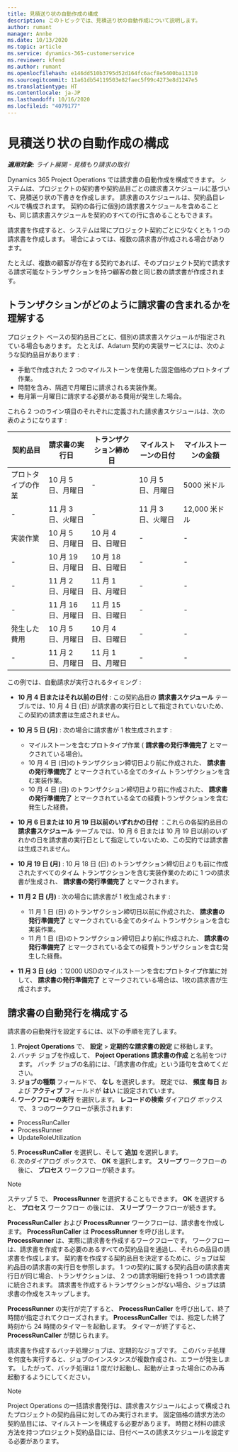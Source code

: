```yaml
---
title: 見積送り状の自動作成の構成
description: このトピックでは、見積送り状の自動作成について説明します。
author: rumant
manager: Annbe
ms.date: 10/13/2020
ms.topic: article
ms.service: dynamics-365-customerservice
ms.reviewer: kfend
ms.author: rumant
ms.openlocfilehash: e146dd510b3795d52d164fc6acf8e5400ba11310
ms.sourcegitcommit: 11a61db54119503e82faec5f99c4273e8d1247e5
ms.translationtype: HT
ms.contentlocale: ja-JP
ms.lasthandoff: 10/16/2020
ms.locfileid: "4079177"
---
```

# <a name="configure-automated-proforma-invoice-creation"></a>見積送り状の自動作成の構成

_**適用対象:** ライト展開 - 見積もり請求の取引_

Dynamics 365 Project Operations では請求書の自動作成を構成できます。 システムは、プロジェクトの契約書や契約品目ごとの請求書スケジュールに基づいて、見積送り状の下書きを作成します。 請求書のスケジュールは、契約品目レベルで構成されます。 契約の各行に個別の請求書スケジュールを含めることも、同じ請求書スケジュールを契約のすべての行に含めることもできます。

請求書を作成すると、システムは常にプロジェクト契約ごとに少なくとも 1 つの請求書を作成します。 場合によっては、複数の請求書が作成される場合があります。

たとえば、複数の顧客が存在する契約であれば、そのプロジェクト契約で請求する請求可能なトランザクションを持つ顧客の数と同じ数の請求書が作成されます。

## <a name="understand-how-transactions-are-included-on-an-invoice"></a>トランザクションがどのように請求書の含まれるかを理解する 

プロジェクト ベースの契約品目ごとに、個別の請求書スケジュールが指定されている場合もあります。 たとえば、Adatum 契約の実装サービスには、次のような契約品目があります :

- 手動で作成された 2 つのマイルストーンを使用した固定価格のプロトタイプ作業。
- 時間を含み、隔週で月曜日に請求される実装作業。
- 毎月第一月曜日に請求する必要がある費用が発生した場合。

これら 2 つのライン項目のそれぞれに定義された請求書スケジュールは、次の表のようになります :

| 契約品目 | 請求書の実行日 | トランザクション締め日 | マイルストーンの日付 | マイルストーンの金額 |
| --- | --- | --- | --- | --- |
| プロトタイプの作業 | 10 月 5 日、月曜日 | - | 10 月 5 日、月曜日 | 5000 米ドル |
| - | 11 月 3 日、火曜日 | - | 11 月 3 日、火曜日 | 12,000 米ドル |
| 実装作業 | 10 月 5 日、月曜日 | 10 月 4 日、日曜日 | - | - |
| - | 10 月 19 日、月曜日 | 10 月 18 日、日曜日 | - | - |
| - | 11 月 2 日、月曜日 | 11 月 1 日、月曜日 | - | - |
| - | 11 月 16 日、月曜日 | 11 月 15 日、日曜日 | - | - |
| 発生した費用 | 10 月 5 日、月曜日 | 10 月 4 日、日曜日 | - | - |
| - | 11 月 2 日、月曜日 | 11 月 1 日、月曜日 | - | - |

この例では、自動請求が実行されるタイミング :

- **10 月 4 日またはそれ以前の日付** : この契約品目の **請求書スケジュール** テーブルでは、10 月 4 日 (日) が請求書の実行日として指定されていないため、この契約の請求書は生成されません。
- **10 月 5 日 (月)** : 次の場合に請求書が 1 枚生成されます :

    - マイルストーンを含むプロトタイプ作業 ( **請求書の発行準備完了** とマークされている場合)。
    - 10 月 4 日 (日)のトランザクション締切日より前に作成された、 **請求書の発行準備完了** とマークされている全てのタイム トランザクションを含む実装作業。
    - 10 月 4 日 (日) のトランザクション締切日より前に作成された、 **請求書の発行準備完了** とマークされている全ての経費トランザクションを含む発生した経費。
  
- **10 月 6 日または 10 月 19 日以前のいずれかの日付** ：これらの各契約品目の **請求書スケジュール** テーブルでは、10 月 6 日または 10 月 19 日以前のいずれかの日を請求書の実行日として指定していないため、この契約では請求書は生成されません。
- **10 月 19 日 (月)** : 10 月 18 日 (日) のトランザクション締切日よりも前に作成されたすべてのタイム トランザクションを含む実装作業のために 1 つの請求書が生成され、 **請求書の発行準備完了** とマークされます。
- **11 月 2 日 (月)** : 次の場合に請求書が 1 枚生成されます :

    - 11 月 1 日 (日) のトランザクション締切日以前に作成された、 **請求書の発行準備完了** とマークされている全てのタイム トランザクションを含む実装作業。
    - 11 月 1 日 (日)のトランザクション締切日より前に作成された、 **請求書の発行準備完了** とマークされている全ての経費トランザクションを含む発生した経費。

- **11 月 3 日 (火)** ：12000 USDのマイルストーンを含むプロトタイプ作業に対して、 **請求書の発行準備完了** とマークされている場合は、1枚の請求書が生成されます。

## <a name="configure-automatic-invoicing"></a>請求書の自動発行を構成する

請求書の自動発行を設定するには、以下の手順を完了します。

1. **Project Operations** で、 **設定** > **定期的な請求書の設定** に移動します。
2. バッチ ジョブを作成して、 **Poject Operations 請求書の作成** と名前をつけます。 バッチ ジョブの名前には、「請求書の作成」という語句を含めてください。
3. **ジョブの種類** フィールドで、 **なし** を選択します。 既定では、 **頻度 毎日** および **アクティブ** フィールドが **はい** に設定されています。
4. **ワークフローの実行** を選択します。 **レコードの検索** ダイアログ ボックスで、 3 つのワークフローが表示されます:

- ProcessRunCaller
- ProcessRunner
- UpdateRoleUtilization

5. **ProcessRunCaller** を選択し、そして **追加** を選択します。
6. 次のダイアログ ボックスで、 **OK** を選択します。 **スリープ** ワークフローの後に、 **プロセス** ワークフローが続きます。 

> [!NOTE]
> ステップ 5 で、 **ProcessRunner** を選択することもできます。 **OK** を選択すると、 **プロセス** ワークフロー の後には、 **スリープ** ワークフローが続きます。

**ProcessRunCaller** および **ProcessRunner** ワークフローは、請求書を作成します。 **ProcessRunCaller** は **ProcessRunner** を呼び出します。 **ProcessRunner** は、実際に請求書を作成するワークフローです。 ワークフローは、請求書を作成する必要のあるすべての契約品目を通過し、それらの品目の請求書を作成します。 契約書を作成する契約品目を決定するために、ジョブは契約品目の請求書の実行日を参照します。 1 つの契約に属する契約品目の請求書実行日が同じ場合、トランザクションは、 2 つの請求明細行を持つ 1 つの請求書に統合されます。 請求書を作成するトランザクションがない場合、ジョブは請求書の作成をスキップします。

**ProcessRunner** の実行が完了すると、 **ProcessRunCaller** を呼び出して、終了時間が指定されてクローズされます。 **ProcessRunCaller** では、指定した終了時刻から 24 時間のタイマーを起動します。 タイマーが終了すると、 **ProcessRunCaller** が閉じられます。

請求書を作成するバッチ処理ジョブは、定期的なジョブです。 このバッチ処理を何度も実行すると、ジョブのインスタンスが複数作成され、エラーが発生します。 したがって、バッチ処理は 1 度だけ起動し、起動が止まった場合にのみ再起動するようにしてください。

> [!NOTE]
> Project Operations の一括請求書発行は、請求書スケジュールによって構成されたプロジェクトの契約品目に対してのみ実行されます。 固定価格の請求方法の契約品目には、マイルストーンを構成する必要があります。 時間と材料の請求方法を持つプロジェクト契約品目には、日付ベースの請求スケジュールを設定する必要があります。
